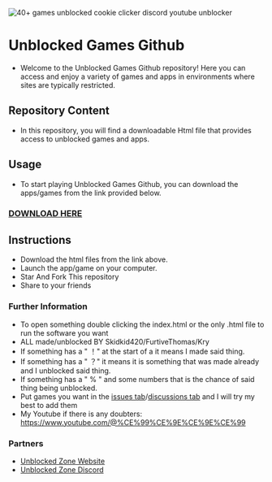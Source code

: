 ![40+ games unblocked cookie clicker discord youtube unblocker](https://github.com/FurtiveThomas/Unbore_Yourself_in_School/blob/b454d87a0acece2c54b9f3d29325a5170972fd21/1%20Unblocked%20Games/%EF%BC%9FCookie%20Clicker%202.054/Cookie%20Clicker/img/imgforgithub.png)

<meta name="<h4> Unblocked, unblocker, school games, Youtube, Discord, ubg365, unblocked games 76, classroom 6x, unblocked games wtf, unblocked games, cookie clicker, school work, keyword, school fun, GitHub, coolmathgames, free download, apk, html, index.html, discord, youtube, videos, free, hacked, iframe, google snake, Minecraft, blockblast, block blast, Mario, smash carts, unblocked games free 76 classroom 6x google sites, google sites, google site, chromebook hack </h4> ">

<meta name="description" content="goguardianbypass, securly-bypass Unblocked, Discord, Youtube, unblocker, ubg365, unblocked games 76, classroom 6x, unblocked games wtf, unblocked games, cookie clicker, school work, keyword, school fun, GitHub, coolmathgames, free download, apk, html, index.html, discord, youtube, videos, free, hacked, iframe, google snake, Minecraft, blockblast, block blast, Mario, smash carts, unblocked games free 76 classroom 6x google sites, google sites, google site, rammerhead, nettleweb, chromebook-hack,">
<meta name="keywords" content="goguardianbypass, securly-bypass Unblocked, Discord, Youtube, unblocker, ubg365, unblocked games 76, classroom 6x, unblocked games wtf, unblocked games, cookie clicker, school work, keyword, school fun, GitHub, coolmathgames, free download, apk, html, index.html, discord, youtube, videos, free, hacked, iframe, google snake, Minecraft, blockblast, block blast, Mario, smash carts, unblocked games free 76 classroom 6x google sites, google sites, google site, rammerhead, nettleweb, chromebook-hack,">
<meta name="unblocked games search terms" content="goguardianbypass, securly-bypass Unblocked, Discord, Youtube, unblocker, ubg365, unblocked games 76, classroom 6x, unblocked games wtf, unblocked games, cookie clicker, school work, keyword, school fun, GitHub, coolmathgames, free download, apk, html, index.html, discord, youtube, videos, free, hacked, iframe, google snake, Minecraft, blockblast, block blast, Mario, smash carts, keyword, unblocked games free 76 classroom 6x google sites, google sites, google site, rammerhead, nettleweb, chromebook-hack, ">
 <meta name="<h1>^ Don't Mind Stupid Keywords</h1>"> 

# Unblocked Games Github 
* Welcome to the Unblocked Games Github repository! Here you can access and enjoy a variety of games and apps in environments where sites are typically restricted.

## Repository Content
* In this repository, you will find a downloadable Html file that provides access to unblocked games and apps.

## Usage
* To start playing Unblocked Games Github, you can download the apps/games from the link provided below.
 
### [DOWNLOAD HERE](https://github.com/FurtiveThomas/Unbore_Yourself_in_School/archive/refs/heads/main.zip)

## Instructions
* Download the html files from the link above.
* Launch the app/game on your computer.
* Star And Fork This repository
* Share to your friends
### Further Information

* To open something double clicking the index.html or the only .html file to run the software you want
* ALL made/unblocked BY Skidkid420/FurtiveThomas/Kry
* If something has a " ！" at the start of a it means I made said thing.
* If something has a " ？" it means it is something that was made already and I unblocked said thing.
* If something has a " % " and some numbers that is the chance of said thing being unblocked. 
* Put games you want in the [issues tab](https://github.com/FurtiveThomas/Unbore_Yourself_in_School/issues/new?template=add-.md)/[discussions tab](https://github.com/FurtiveThomas/Unbore_Yourself_in_School/discussions/4) and I will try my best to add them
* My Youtube if there is any doubters: https://www.youtube.com/@%CE%99%CE%9E%CE%9E%CE%99 
### Partners
* [Unblocked Zone Website](https://unblockzone.github.io/)
* [Unblocked Zone Discord](https://discord.gg/XRkQyY2Hhy)







